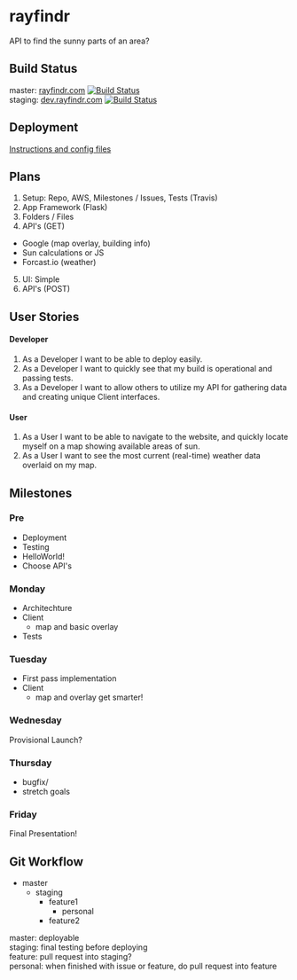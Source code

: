 # rayfindr
API to find the sunny parts of an area?

## Build Status
master: [rayfindr.com](http://rayfindr.com) [![Build Status](https://travis-ci.org/wilson0xb4/rayfindr.svg?branch=master)](https://travis-ci.org/wilson0xb4/rayfindr)  
staging: [dev.rayfindr.com](http://dev.rayfindr.com) [![Build Status](https://travis-ci.org/wilson0xb4/rayfindr.svg?branch=staging)](https://travis-ci.org/wilson0xb4/rayfindr)

## Deployment
[Instructions and config files](https://github.com/wilson0xb4/rayfindr-config)

## Plans
1. Setup: Repo, AWS, Milestones / Issues, Tests (Travis)
2. App Framework (Flask)
3. Folders / Files
4. API's (GET)
  - Google (map overlay, building info)
  - Sun calculations or JS
  - Forcast.io (weather)
5. UI: Simple
6. API's (POST)

## User Stories
#### Developer
1. As a Developer I want to be able to deploy easily.
2. As a Developer I want to quickly see that my build is operational and passing tests.
3. As a Developer I want to allow others to utilize my API for gathering data and creating unique Client interfaces.

#### User
1. As a User I want to be able to navigate to the website, and quickly locate myself on a map showing available areas of sun.
2. As a User I want to see the most current (real-time) weather data overlaid on my map.

## Milestones
### Pre
- Deployment
- Testing
- HelloWorld!
- Choose API's

### Monday
- Architechture
- Client
  - map and basic overlay
- Tests

### Tuesday
- First pass implementation
- Client
  - map and overlay get smarter!

### Wednesday
Provisional Launch?

### Thursday
- bugfix/
- stretch goals

### Friday
Final Presentation! 

## Git Workflow
- master
  - staging
    - feature1
      - personal
    - feature2

master: deployable  
staging: final testing before deploying  
feature: pull request into staging?  
personal: when finished with issue or feature, do pull request into feature  
